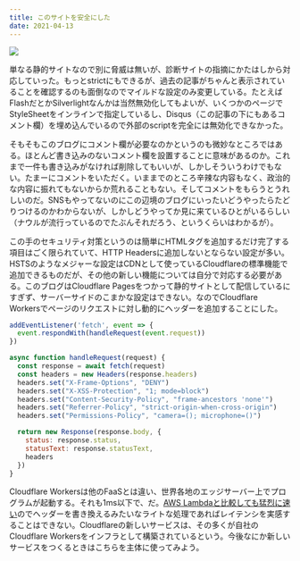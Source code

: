 ```yaml
---
title: このサイトを安全にした
date: 2021-04-13
---
```


![](https://photos.smugmug.com/photos/i-PJn3x2q/0/3e63e83d/X2/i-PJn3x2q-X2.png)

単なる静的サイトなので別に脅威は無いが、診断サイトの指摘にかたはしから対応していった。もっとstrictにもできるが、過去の記事がちゃんと表示されていることを確認するのも面倒なのでマイルドな設定のみ変更している。たとえばFlashだとかSilverlightなんかは当然無効化してもよいが、いくつかのページでStyleSheetをインラインで指定しているし、Disqus（この記事の下にもあるコメント欄）を埋め込んでいるので外部のscriptを完全には無効化できなかった。

そもそもこのブログにコメント欄が必要なのかというのも微妙なところではある。ほとんど書き込みのないコメント欄を設置することに意味があるのか。これまで一件も書き込みがなければ削除してもいいが、しかしそういうわけでもない。たまーにコメントをいただく。いままでのところ辛辣な内容もなく、政治的な内容に振れてもないからか荒れることもない。そしてコメントをもらうとうれしいのだ。SNSもやってないのにこの辺境のブログにいったいどうやったらたどりつけるのかわからないが、しかしどうやってか見に来ているひとがいるらしい（ナウルが流行っているのでたぶんそれだろう、というくらいはわかるが）。

この手のセキュリティ対策というのは簡単にHTMLタグを追加するだけ完了する項目はごく限られていて、HTTP Headersに追加しないとならない設定が多い。HSTSのようなメジャーな設定はCDNとして使っているCloudflareの標準機能で追加できるものだが、その他の新しい機能については自分で対応する必要がある。このブログはCloudflare Pagesをつかって静的サイトとして配信しているにすぎず、サーバーサイドのこまかな設定はできない。なのでCloudflare Workersでページのリクエストに対し動的にヘッダーを追加することにした。

```js
addEventListener('fetch', event => {
  event.respondWith(handleRequest(event.request))
})

async function handleRequest(request) {
  const response = await fetch(request)
  const headers = new Headers(response.headers)
  headers.set("X-Frame-Options", "DENY")
  headers.set("X-XSS-Protection", "1; mode=block")
  headers.set("Content-Security-Policy", "frame-ancestors 'none'")
  headers.set("Referrer-Policy", "strict-origin-when-cross-origin")
  headers.set("Permissions-Policy", "camera=(); microphone=()")

  return new Response(response.body, {
    status: response.status,
    statusText: response.statusText,
    headers
  })
}
```

Cloudflare Workersは他のFaaSとは違い、世界各地のエッジサーバー上でプログラムが起動する。それも1ms以下で、だ。[AWS Lambdaと比較しても猛烈に速い](https://blog.cloudflare.com/serverless-performance-comparison-workers-lambda/)のでヘッダーを書き換えるみたいなライトな処理であればレイテンシを実感することはできない。Cloudflareの新しいサービスは、その多くが自社のCloudflare Workersをインフラとして構築されているという。今後なにか新しいサービスをつくるときはこちらを主体に使ってみよう。
